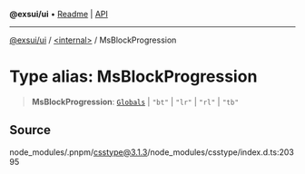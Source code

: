**@exsui/ui** • [Readme](../../README.md) \| [API](../../globals.md)

***

[@exsui/ui](../../README.md) / [\<internal\>](../README.md) / MsBlockProgression

# Type alias: MsBlockProgression

> **MsBlockProgression**: [`Globals`](Globals.md) \| `"bt"` \| `"lr"` \| `"rl"` \| `"tb"`

## Source

node\_modules/.pnpm/csstype@3.1.3/node\_modules/csstype/index.d.ts:20395
